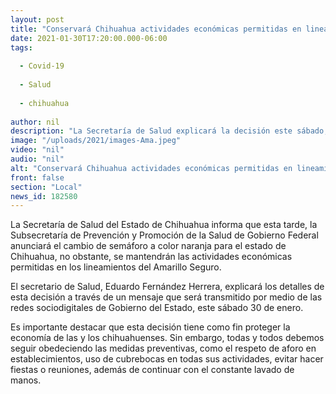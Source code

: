 ```yaml
---
layout: post
title: "Conservará Chihuahua actividades económicas permitidas en lineamientos del Amarillo Seguro"
date: 2021-01-30T17:20:00.000-06:00
tags:
  
  - Covid-19
  
  - Salud
  
  - chihuahua
  
author: nil
description: "La Secretaría de Salud explicará la decisión este sábado, luego de que el Gobierno Federal definió que el estado cambie a naranja en el semáforo epidemiológico"
image: "/uploads/2021/images-Ama.jpeg"
video: "nil"
audio: "nil"
alt: "Conservará Chihuahua actividades económicas permitidas en lineamientos del Amarillo Seguro"
front: false
section: "Local"
news_id: 182580
---
```


La Secretaría de Salud del Estado de Chihuahua informa que esta tarde, la Subsecretaría de Prevención y Promoción de la Salud de Gobierno Federal anunciará el cambio de semáforo a color naranja para el estado de Chihuahua, no obstante, se mantendrán las actividades económicas permitidas en los lineamientos del Amarillo Seguro.

El secretario de Salud, Eduardo Fernández Herrera, explicará los detalles de esta decisión a través de un mensaje que será transmitido por medio de las redes sociodigitales de Gobierno del Estado, este sábado 30 de enero.

Es importante destacar que esta decisión tiene como fin proteger la economía de las y los chihuahuenses. Sin embargo, todas y todos debemos seguir obedeciendo las medidas preventivas, como el respeto de aforo en establecimientos, uso de cubrebocas en todas sus actividades, evitar hacer fiestas o reuniones, además de continuar con el constante lavado de manos.